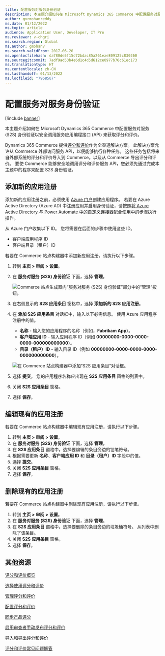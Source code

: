 ```yaml
---
title: 配置服务对服务身份验证
description: 本主题介绍如何在 Microsoft Dynamics 365 Commerce 中配置服务对服务身份验证以安全调用服务 API 来获取评分和评价。
author: gvrmohanreddy
ms.date: 01/12/2022
ms.topic: article
audience: Application User, Developer, IT Pro
ms.reviewer: v-chgri
ms.search.region: Global
ms.author: gmohanv
ms.search.validFrom: 2017-06-20
ms.openlocfilehash: da780de5f15d72bdac85a261eae809125c830260
ms.sourcegitcommit: 7adf9ad53b4e6d1c4d5d612ce0977b76c61ec173
ms.translationtype: HT
ms.contentlocale: zh-CN
ms.lasthandoff: 01/13/2022
ms.locfileid: "7968507"
---
```

# <a name="configure-service-to-service-authentication"></a>配置服务对服务身份验证

[!include [banner](includes/banner.md)]

本主题介绍如何在 Microsoft Dynamics 365 Commerce 中配置服务对服务 (S2S) 身份验证以安全调用服务应用编程接口 (API) 来获取评分和评价。

Dynamics 365 Commerce 提供[评分和评价](ratings-reviews-overview.md)作为全渠道解决方案。 此解决方案允许从 Commerce 外部访问服务 API，以便能够执行各种任务。 这些任务包括将来自外部系统的评分和评价导入到 Commerce，以及从 Commerce 导出评分和评价。 要使 Commerce 能够安全地调用评分和评价服务 API，您必须先通过完成本主题中的程序来配置 S2S 身份验证。

## <a name="add-a-new-app-registration"></a>添加新的应用注册

添加新的应用注册之前，必须使用 [Azure 门户](https://portal.azure.com)创建应用程序。 若要在 Azure Active Directory (Azure AD) 中注册应用并启用身份验证，请按照[将 Azure Active Directory 与 Power Automate 中的自定义连接器配合使用](/connectors/custom-connectors/azure-active-directory-authentication)中的步骤执行操作。

从 Azure 门户收集以下 ID。 您将需要在后面的步骤中使用这些 ID。

- 客户端应用程序 ID
- 客户端目录（租户）ID

若要在 Commerce 站点构建器中添加新应用注册，请执行以下步骤。

1. 转到 **主页 \> 审阅 \> 设置**。
1. 在 **服务对服务 (S2S) 身份验证** 下面，选择 **管理**。

    ![Commerce 站点生成器内“服务对服务 (S2S) 身份验证”部分中的“管理”按钮。](media/Ratings-reviews-settings-service-to-service-authentication.png)

1. 在右侧显示的 **S2S 应用条目** 窗格中，选择 **添加新的 S2S 应用注册**。
1. 在 **添加 S2S 应用条目** 对话框中，输入以下必需信息。 使用 Azure 应用程序注册中的值。

    - **名称** - 输入您的应用程序的名称（例如，**Fabrikam App**）。
    - **客户端应用 ID** - 输入应用程序 ID（例如 **00000000-0000-0000-0000-000000000000**）。
    - **目录（租户）ID** - 输入目录 ID（例如 **00000000-0000-0000-0000-000000000000**）。

    ![在 Commerce 站点构建器中添加“S2S 应用条目”对话框。](media/Ratings-reviews-settings-S2S-APP-entry.png)

1. 选择 **提交**。 您的应用程序名称应出现在 **S2S 应用条目** 窗格的列表中。
1. 关闭 **S2S 应用条目** 窗格。
1. 选择 **保存**。

## <a name="edit-an-existing-app-registration"></a>编辑现有的应用注册

若要在 Commerce 站点构建器中编辑现有应用注册，请执行以下步骤。

1. 转到 **主页 \> 审阅 \> 设置**。
1. 在 **服务对服务 (S2S) 身份验证** 下面，选择 **管理**。
1. 在 **S2S 应用条目** 窗格中，选择要编辑的条目旁边的铅笔符号。
1. 根据需要更新 **名称**、**客户端应用 ID** 和 **目录（租户）ID** 字段中的值。
1. 选择 **提交**。
1. 关闭 **S2S 应用条目** 窗格。
1. 选择 **保存**。

## <a name="remove-an-existing-app-registration"></a>删除现有的应用注册

若要在 Commerce 站点构建器中删除现有应用注册，请执行以下步骤。

1. 转到 **主页 \> 审阅 \> 设置**。
1. 在 **服务对服务 (S2S) 身份验证** 下面，选择 **管理**。
1. 在 **S2S 应用条目** 窗格中，选择要删除的条目旁边的垃圾桶符号。 从列表中删除了该条目。
1. 关闭 **S2S 应用条目** 窗格。
1. 选择 **保存**。

## <a name="additional-resources"></a>其他资源

[评分和评价概览](ratings-reviews-overview.md)

[选择使用评分和评价](opt-in-ratings-reviews.md)

[管理评分和评价](manage-reviews.md)

[配置评分和评价](configure-ratings-reviews.md)

[同步产品评分](sync-product-ratings.md)

[启用审查者手动发布评分和评价](manual-publish-rating-reviews.md)

[导入和导出评分和评价](import-export-reviews.md)

[评分和评价常见问题解答](ratings-reviews-faq.md) 
